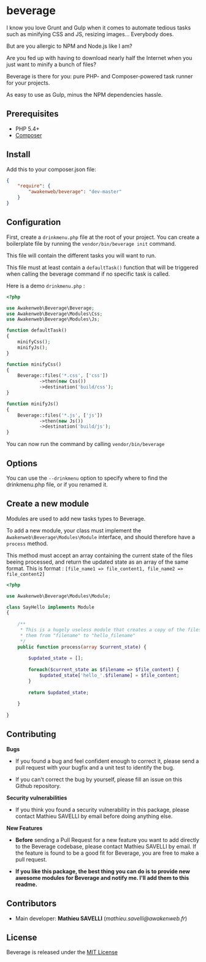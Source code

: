 beverage
========

I know you love Grunt and Gulp when it comes to automate tedious tasks such as minifying CSS and JS, resizing images... Everybody does.

But are you allergic to NPM and Node.js like I am?

Are you fed up with having to download nearly half the Internet when you just want to minify a bunch of files?

Beverage is there for you: pure PHP- and Composer-powered task runner for your projects.

As easy to use as Gulp, minus the NPM dependencies hassle.

Prerequisites
-------------

* PHP 5.4+
* [Composer](https://getcomposer.org/)

Install
-------

Add this to your composer.json file:
```json
{
    "require": {
        "awakenweb/beverage": "dev-master"
    }
}
```

Configuration
-------------

First, create a `drinkmenu.php` file at the root of your project. You can create a boilerplate file by running the `vendor/bin/beverage init` command.

This file will contain the different tasks you will want to run.

This file must at least contain a `defaultTask()` function that will be triggered when calling the beverage command if no specific task is called.

Here is a demo `drinkmenu.php` :

```php
<?php

use Awakenweb\Beverage\Beverage;
use Awakenweb\Beverage\Modules\Css;
use Awakenweb\Beverage\Modules\Js;

function defaultTask()
{
    minifyCss();
    minifyJs();
}

function minifyCss()
{
    Beverage::files('*.css', ['css'])
            ->then(new Css())
            ->destination('build/css');
}

function minifyJs()
{
    Beverage::files('*.js', ['js'])
            ->then(new Js())
            ->destination('build/js');
}


```

You can now run the command by calling `vendor/bin/beverage`

Options
-------

You can use the `--drinkmenu` option to specify where to find the drinkmenu.php file, or if you renamed it.

Create a new module
-------------------

Modules are used to add new tasks types to Beverage.

To add a new module, your class must implement the `Awakenweb\Beverage\Modules\Module` interface, and should therefore have a `process` method.

This method must accept an array containing the current state of the files beeing processed, and return the updated state as an array of the same format. This is format : `[file_name1 => file_content1, file_name2 => file_content2]`

```php
<?php

use Awakenweb\Beverage\Modules\Module;

class SayHello implements Module
{
    
    /**
     * This is a hugely useless module that creates a copy of the files it receives and renames
     * them from "filename" to "hello_filename"
     */
    public function process(array $current_state) {
        
        $updated_state = [];
        
        foreach($current_state as $filename => $file_content) {
            $updated_state['hello_'.$filename] = $file_content;
        }
        
        return $updated_state;
        
    }
    
}
```

Contributing
------------


__Bugs__

* If you found a bug and feel confident enough to correct it, please send a pull request with your bugfix and a unit test to identify the bug.

* If you can't correct the bug by yourself, please fill an issue on this Github repository.

__Security vulnerabilities__

* If you think you found a security vulnerability in this package, please contact Mathieu SAVELLI by email before doing anything else.

__New Features__

* __Before__ sending a Pull Request for a new feature you want to add directly to the Beverage codebase, please contact Mathieu SAVELLI by email. If the feature is found to be a good fit for Beverage, you are free to make a pull request.

* __If you like this package, the best thing you can do is to provide new awesome modules for Beverage and notify me. I'll add them to this readme.__
 
Contributors
------------

* Main developer: __Mathieu SAVELLI__ (_mathieu.savelli@awakenweb.fr_)
 

License
-------

Beverage is released under the [MIT License](http://opensource.org/licenses/MIT)